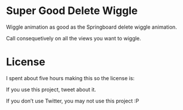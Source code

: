 Super Good Delete Wiggle
========================

Wiggle animation as good as the Springboard delete wiggle animation.

Call consequetively on all the views you want to wiggle.

License
=======

I spent about five hours making this so the license is:

If you use this project, tweet about it.

If you don’t use Twitter, you may not use this project :P
